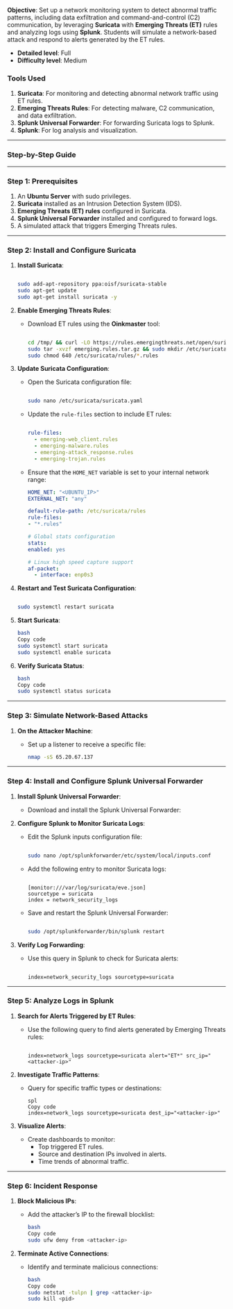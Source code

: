 **Objective**:
Set up a network monitoring system to detect abnormal traffic patterns, including data exfiltration and command-and-control (C2) communication, by leveraging **Suricata** with **Emerging Threats (ET)** rules and analyzing logs using **Splunk**. Students will simulate a network-based attack and respond to alerts generated by the ET rules.   
- **Detailed level**: Full
- **Difficulty level**: Medium

### **Tools Used**

1. **Suricata**: For monitoring and detecting abnormal network traffic using ET rules.
2. **Emerging Threats Rules**: For detecting malware, C2 communication, and data exfiltration.
3. **Splunk Universal Forwarder**: For forwarding Suricata logs to Splunk.
4. **Splunk**: For log analysis and visualization.

---

### **Step-by-Step Guide**

---

### **Step 1: Prerequisites**

1. An **Ubuntu Server** with sudo privileges.
2. **Suricata** installed as an Intrusion Detection System (IDS).
3. **Emerging Threats (ET) rules** configured in Suricata.
4. **Splunk Universal Forwarder** installed and configured to forward logs.
5. A simulated attack that triggers Emerging Threats rules.

---

### **Step 2: Install and Configure Suricata**

1. **Install Suricata**:
    
    ```bash
    
    sudo add-apt-repository ppa:oisf/suricata-stable
    sudo apt-get update
    sudo apt-get install suricata -y
    
    ```
    
2. **Enable Emerging Threats Rules**:
    - Download ET rules using the **Oinkmaster** tool:
        
        ```bash
        
        cd /tmp/ && curl -LO https://rules.emergingthreats.net/open/suricata-6.0.8/emerging.rules.tar.gz
        sudo tar -xvzf emerging.rules.tar.gz && sudo mkdir /etc/suricata/rules && sudo mv rules/*.rules /etc/suricata/rules/
        sudo chmod 640 /etc/suricata/rules/*.rules
        
        ```
        
3. **Update Suricata Configuration**:
    - Open the Suricata configuration file:
        
        ```bash
        
        sudo nano /etc/suricata/suricata.yaml
        
        ```
        
    - Update the `rule-files` section to include ET rules:
        
        ```yaml
        
        rule-files:
          - emerging-web_client.rules
          - emerging-malware.rules
          - emerging-attack_response.rules
          - emerging-trojan.rules
        
        ```
        
    - Ensure that the `HOME_NET` variable is set to your internal network range:
        
        ```yaml
        HOME_NET: "<UBUNTU_IP>"
        EXTERNAL_NET: "any"
        
        default-rule-path: /etc/suricata/rules
        rule-files:
        - "*.rules"
        
        # Global stats configuration
        stats:
        enabled: yes
        
        # Linux high speed capture support
        af-packet:
          - interface: enp0s3
        
        ```
        
4. **Restart and Test Suricata Configuration**:
    
    ```bash
    
    sudo systemctl restart suricata
    
    ```
    
5. **Start Suricata**:
    
    ```bash
    bash
    Copy code
    sudo systemctl start suricata
    sudo systemctl enable suricata
    
    ```
    
6. **Verify Suricata Status**:
    
    ```bash
    bash
    Copy code
    sudo systemctl status suricata
    
    ```
    

---

### **Step 3: Simulate Network-Based Attacks**

1. **On the Attacker Machine**:
    - Set up a listener to receive a specific file:
        
        ```bash
        nmap -sS 65.20.67.137
        
        ```
        

---

### **Step 4: Install and Configure Splunk Universal Forwarder**

1. **Install Splunk Universal Forwarder**:
    - Download and install the Splunk Universal Forwarder:
2. **Configure Splunk to Monitor Suricata Logs**:
    - Edit the Splunk inputs configuration file:
        
        ```bash
        
        sudo nano /opt/splunkforwarder/etc/system/local/inputs.conf
        
        ```
        
    - Add the following entry to monitor Suricata logs:
        
        ```
        
        [monitor:///var/log/suricata/eve.json]
        sourcetype = suricata
        index = network_security_logs
        
        ```
        
    - Save and restart the Splunk Universal Forwarder:
        
        ```bash
        
        sudo /opt/splunkforwarder/bin/splunk restart
        
        ```
        
3. **Verify Log Forwarding**:
    - Use this query in Splunk to check for Suricata alerts:
        
        ```
        
        index=network_security_logs sourcetype=suricata
        
        ```
        

---

### **Step 5: Analyze Logs in Splunk**

1. **Search for Alerts Triggered by ET Rules**:
    - Use the following query to find alerts generated by Emerging Threats rules:
        
        ```
        
        index=network_logs sourcetype=suricata alert="ET*" src_ip="<attacker-ip>"
        
        ```
        
2. **Investigate Traffic Patterns**:
    - Query for specific traffic types or destinations:
        
        ```
        spl
        Copy code
        index=network_logs sourcetype=suricata dest_ip="<attacker-ip>"
        
        ```
        
3. **Visualize Alerts**:
    - Create dashboards to monitor:
        - Top triggered ET rules.
        - Source and destination IPs involved in alerts.
        - Time trends of abnormal traffic.

---

### **Step 6: Incident Response**

1. **Block Malicious IPs**:
    - Add the attacker’s IP to the firewall blocklist:
        
        ```bash
        bash
        Copy code
        sudo ufw deny from <attacker-ip>
        
        ```
        
2. **Terminate Active Connections**:
    - Identify and terminate malicious connections:
        
        ```bash
        bash
        Copy code
        sudo netstat -tulpn | grep <attacker-ip>
        sudo kill <pid>
        
        ```
   
